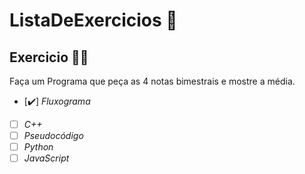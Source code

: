 # ListaDeExercicios 🚀

## Exercicio 👨‍💻

Faça um Programa que peça as 4 notas bimestrais e mostre a média.

- [✔️] _Fluxograma_
- [ ] _C++_
- [ ] _Pseudocódigo_
- [ ] _Python_
- [ ] _JavaScript_
